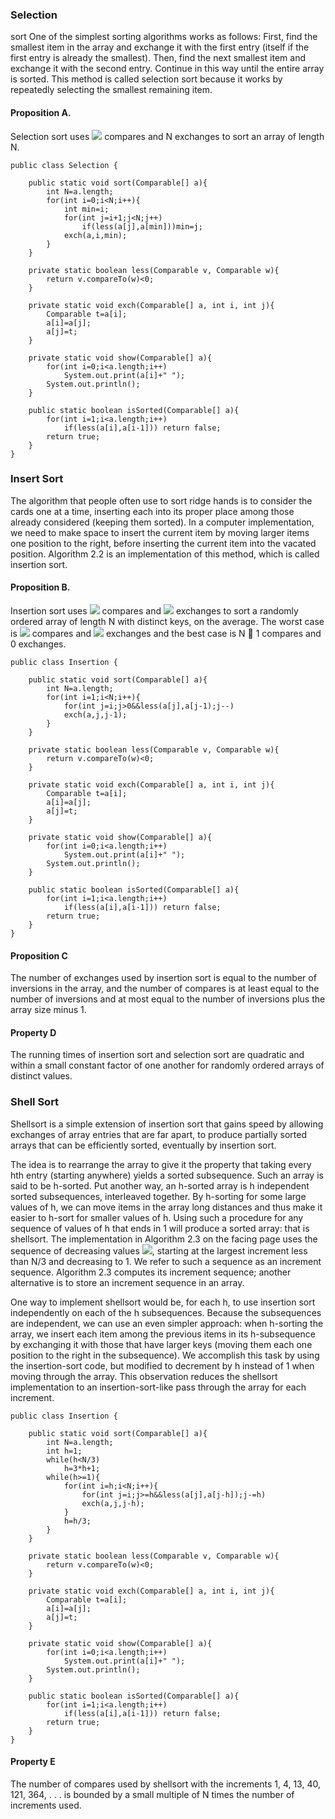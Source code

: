 ### Selection

sort One of the simplest sorting algorithms works as follows: First, find the smallest item in the array and exchange it with the first entry (itself if the first entry is already the smallest). Then, find the next smallest item and exchange it with the second entry. Continue in this way until the entire array is sorted. This method is called selection sort because it works by repeatedly selecting the smallest remaining item.

#### Proposition A.
Selection sort uses ![](http://latex.codecogs.com/gif.latex?\frac{N^2}{2}) compares and N exchanges to sort an array of length N.

```
public class Selection {
    
    public static void sort(Comparable[] a){
        int N=a.length;
        for(int i=0;i<N;i++){
            int min=i;
            for(int j=i+1;j<N;j++)
                if(less(a[j],a[min]))min=j;
            exch(a,i,min);
        }
    }
    
    private static boolean less(Comparable v, Comparable w){
        return v.compareTo(w)<0;
    }
    
    private static void exch(Comparable[] a, int i, int j){
        Comparable t=a[i];
        a[i]=a[j];
        a[j]=t;
    }
    
    private static void show(Comparable[] a){
        for(int i=0;i<a.length;i++)
            System.out.print(a[i]+" ");
        System.out.println();
    }
    
    public static boolean isSorted(Comparable[] a){
        for(int i=1;i<a.length;i++)
            if(less(a[i],a[i-1])) return false;
        return true;
    }
}
```

### Insert Sort

The algorithm that people often use to sort ridge hands is to consider the cards one at a time, inserting each into its proper place among those already considered (keeping them sorted). In a computer implementation, we need to make space to insert the current item by moving larger items one position to the right, before inserting the current item into the vacated position. Algorithm 2.2 is an implementation of this method, which is called insertion sort.

#### Proposition B.

Insertion sort uses ![](http://latex.codecogs.com/gif.latex?\frac{N^2}/4) compares and ![](http://latex.codecogs.com/gif.latex?\frac{N^2}/4) exchanges to sort
a randomly ordered array of length N with distinct keys, on the average. The worst
case is ![](http://latex.codecogs.com/gif.latex?\frac{N^2}/2) compares and ![](http://latex.codecogs.com/gif.latex?\frac{N^2}/2) exchanges and the best case is N  1 compares
and 0 exchanges.

```
public class Insertion {

    public static void sort(Comparable[] a){
        int N=a.length;
        for(int i=1;i<N;i++){
            for(int j=i;j>0&&less(a[j],a[j-1);j--)
            exch(a,j,j-1);
        }
    }
    
    private static boolean less(Comparable v, Comparable w){
        return v.compareTo(w)<0;
    }

    private static void exch(Comparable[] a, int i, int j){
        Comparable t=a[i];
        a[i]=a[j];
        a[j]=t;
    }

    private static void show(Comparable[] a){
        for(int i=0;i<a.length;i++)
            System.out.print(a[i]+" ");
        System.out.println();
    }

    public static boolean isSorted(Comparable[] a){
        for(int i=1;i<a.length;i++)
            if(less(a[i],a[i-1])) return false;
        return true;
    }
}
```

#### Proposition C

The number of exchanges used by insertion sort is equal to the number of inversions in the array, and the number of compares is at least equal to the number of inversions and at most equal to the number of inversions plus the array size minus 1.

#### Property D

The running times of insertion sort and selection sort are quadratic and within a small constant factor of one another for randomly ordered arrays of distinct values.

### Shell Sort

Shellsort is a simple extension of insertion sort that gains
speed by allowing exchanges of array entries that are far apart, to produce partially sorted arrays that can be efficiently sorted, eventually by insertion sort.

The idea is to rearrange the array to give it the property that taking every hth entry (starting anywhere) yields a sorted subsequence. Such an array is said to be h-sorted. Put another way, an h-sorted array is h independent sorted subsequences, interleaved together. By h-sorting for some large values
of h, we can move items in the array long distances and thus make it easier to h-sort for smaller values of h. Using such 
a procedure for any sequence of values of h that ends in 1 will produce a sorted array: that is shellsort. The implementation in Algorithm 2.3 on the facing page uses the sequence of decreasing values ![](http://latex.codecogs.com/gif.latex?\frac1/3(3^k-1)), starting at the largest increment less than N/3 and decreasing to 1. We refer to such a sequence as an increment sequence. Algorithm 2.3 computes its increment sequence; another alternative is to store an increment sequence in an array.

One way to implement shellsort would be, for each h, to use insertion sort independently on each of the h subsequences. Because the subsequences are independent, we can use an even simpler approach: when h-sorting the array, we insert each item among the previous items in its h-subsequence by exchanging it with those that have larger keys (moving them each one position to the right in the subsequence). We accomplish this task by using the insertion-sort code, but modified to decrement by h instead of 1 when moving through the array. This observation reduces the shellsort implementation to an insertion-sort-like pass through the array for each increment.

```
public class Insertion {

    public static void sort(Comparable[] a){
        int N=a.length;
        int h=1;
        while(h<N/3)
            h=3*h+1;
        while(h>=1){
            for(int i=h;i<N;i++){
                for(int j=i;j>=h&&less(a[j],a[j-h]);j-=h)
                exch(a,j,j-h);
            }
            h=h/3;
        }
    }
    
    private static boolean less(Comparable v, Comparable w){
        return v.compareTo(w)<0;
    }

    private static void exch(Comparable[] a, int i, int j){
        Comparable t=a[i];
        a[i]=a[j];
        a[j]=t;
    }

    private static void show(Comparable[] a){
        for(int i=0;i<a.length;i++)
            System.out.print(a[i]+" ");
        System.out.println();
    }

    public static boolean isSorted(Comparable[] a){
        for(int i=1;i<a.length;i++)
            if(less(a[i],a[i-1])) return false;
        return true;
    }
}
```

#### Property E

The number of compares used by shellsort with the increments 1, 4,
13, 40, 121, 364, . . . is bounded by a small multiple of N times the number of increments
used.